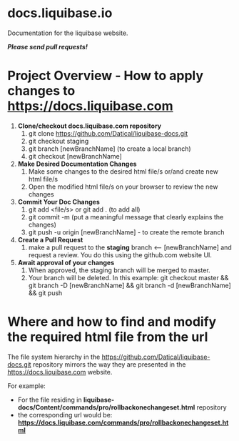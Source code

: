 # docs.liquibase.io

Documentation for the liquibase website.

***Please send pull requests!***

Project Overview - How to apply changes to https://docs.liquibase.com
========================================================================


1. **Clone/checkout docs.liquibase.com repository**
    1. git clone https://github.com/Datical/liquibase-docs.git
    2. git checkout staging
    3. git branch [newBranchName] (to create a local branch)
    4. git checkout [newBranchName]
2. **Make Desired Documentation Changes**
    1. Make some changes to the desired html file/s or/and create new html file/s
    2. Open the modified html file/s on your browser to review the new changes
3. **Commit Your Doc Changes**
    1. git add <file/s> or git add . (to add all)
    2. git commit -m <message> (put a meaningful message that clearly explains the changes)
    3. git push -u origin [newBranchName] - to create the remote branch
4. **Create a Pull Request**
    1. make a pull request to the **staging** branch <-- [newBranchName]  and request a review. You do this using the github.com website UI.
5. **Await approval of your changes**
    1. When approved, the staging branch will be merged to master.
    2. Your branch will be deleted.  In this example: git checkout master && git branch -D [newBranchName] && git branch -d [newBranchName] && git push

Where and how to find and modify the required html file from the url
====================================================================
The file system hierarchy in the https://github.com/Datical/liquibase-docs.git repository mirrors the way they are presented in the https://docs.liquibase.com website.

For example: 
- For the file residing in **liquibase-docs/Content/commands/pro/rollbackonechangeset.html** repository
- the corresponding url would be: **https://docs.liquibase.com/commands/pro/rollbackonechangeset.html**

